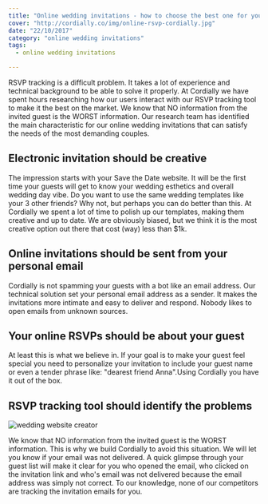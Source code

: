 ```yaml
---
title: "Online wedding invitations - how to choose the best one for you"
cover: "http://cordially.co/img/online-rsvp-cordially.jpg"
date: "22/10/2017"
category: "online wedding invitations"
tags:
  - online wedding invitations

---
```


RSVP tracking is a difficult problem. It takes a lot of experience and technical background to be able to solve it properly. At Cordially we have spent hours researching how our users interact with our RSVP tracking tool to make it the best on the market. We know that NO information from the invited guest is the WORST information. Our research team has identified the main characteristic for our online wedding invitations that can satisfy the needs of the most demanding couples.

## Electronic invitation should be creative

The impression starts with your Save the Date website.
It will be the first time your guests will get to know your wedding esthetics and overall wedding day vibe. Do you want to use the same wedding templates like your 3 other friends? Why not, but perhaps you can do better than this. At Cordially we spent a lot of time to polish up our templates, making them creative and up to date. We are obviously biased, but we think it is the most creative option out there that cost (way) less than $1k.


## Online invitations should be sent from your personal email

Cordially is not spamming your guests with a bot like an email address. Our technical solution set your personal email address as a sender. It makes the invitations more intimate and easy to deliver and respond. Nobody likes to open emails from unknown sources.


## Your online RSVPs should be about your guest

At least this is what we believe in. If your goal is to make your guest feel special you need to personalize your invitation to include your guest name or even a tender phrase like: "dearest friend Anna".Using Cordially you have it out of the box.

## RSVP tracking tool should identify the problems

![wedding website creator](http://cordially.co/img/wedding-website-creator.png)

We know that NO information from the invited guest is the WORST information. This is why we build Cordially to avoid this situation. We will let you know if your email was not delivered. A quick glimpse through your guest list will make it clear for you who opened the email, who clicked on the invitation link and who's email was not delivered because the email address was simply not correct. To our knowledge, none of our competitors are tracking the invitation emails for you.
